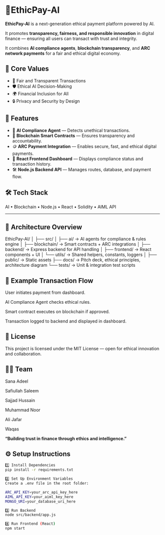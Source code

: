 # 🌟EthicPay-AI

**EthicPay-AI** is a next-generation ethical payment platform powered by AI.

It promotes **transparency, fairness, and responsible innovation** in digital finance — ensuring all users can transact with trust and integrity.

It combines **AI compliance agents**, **blockchain transparency**, and **ARC network payments** for a fair and ethical digital economy.

## 🧠 Core Values

- 🤝 Fair and Transparent Transactions
- 🛡️ Ethical AI Decision-Making
- 🌍 Financial Inclusion for All
- 🔒 Privacy and Security by Design

## 🚀 Features

- 🤖 **AI Compliance Agent** — Detects unethical  transactions.
- 🔗 **Blockchain Smart Contracts** — Ensures transparency and accountability.
- 🪙 **ARC Payment Integration** — Enables secure, fast, and ethical digital payments.
- 🧩 **React Frontend Dashboard** — Displays compliance status and transaction history.
- 🛠 **Node.js Backend API** — Manages routes, database, and payment flow.

## 🛠️ Tech Stack

AI • Blockchain • Node.js • React • Solidity • AIML API

---

## 🧠 Architecture Overview

EthicPay-AI/
│
├── src/
│ ├── ai/ → AI agents for compliance & rules engine
│ ├── blockchain/ → Smart contracts + ARC integrations
│ ├── backend/ → Express backend for API handling
│ ├── frontend/ → React components + UI
│ └── utils/ → Shared helpers, constants, loggers
│
├── public/ → Static assets
├── docs/ → Pitch deck, ethical principles, architecture diagram
└── tests/ → Unit & integration test scripts

## 🧾 Example Transaction Flow

User initiates payment from dashboard.

AI Compliance Agent checks ethical rules.

Smart contract executes on blockchain if approved.

Transaction logged to backend and displayed in dashboard.

## 📜 License

This project is licensed under the MIT License — open for ethical innovation and collaboration.

## 👩‍💻 Team

Sana Adeel

Safiullah Saleem

Sajjad Hussain

Muhammad Noor

Ali Jafar

Waqas

**“Building trust in finance through ethics and intelligence.”**

## ⚙️ Setup Instructions

```bash
1️⃣ Install Dependencies
pip install -r requirements.txt

2️⃣ Set Up Environment Variables
Create a .env file in the root folder:

ARC_API_KEY=your_arc_api_key_here
AIML_API_KEY=your_aiml_key_here
MONGO_URI=your_database_uri_here

3️⃣ Run Backend
node src/backend/app.js

4️⃣ Run Frontend (React)
npm start

```
